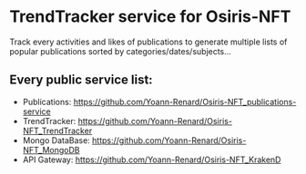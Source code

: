 # TrendTracker service for Osiris-NFT 
Track every activities and likes of publications to generate multiple lists of popular publications sorted by categories/dates/subjects...

## Every public service list:
-   Publications: https://github.com/Yoann-Renard/Osiris-NFT_publications-service
-   TrendTracker: https://github.com/Yoann-Renard/Osiris-NFT_TrendTracker
-   Mongo DataBase: https://github.com/Yoann-Renard/Osiris-NFT_MongoDB
-   API Gateway: https://github.com/Yoann-Renard/Osiris-NFT_KrakenD